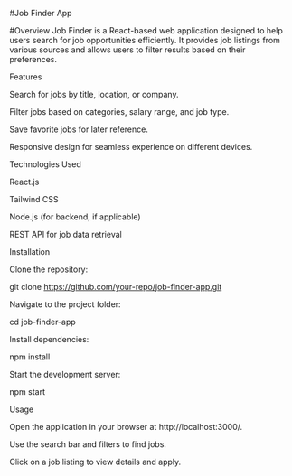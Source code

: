 #Job Finder App

#Overview
Job Finder is a React-based web application designed to help users search for job opportunities efficiently. It provides job listings from various sources and allows users to filter results based on their preferences.

Features

Search for jobs by title, location, or company.

Filter jobs based on categories, salary range, and job type.

Save favorite jobs for later reference.

Responsive design for seamless experience on different devices.

Technologies Used

React.js

Tailwind CSS

Node.js (for backend, if applicable)

REST API for job data retrieval

Installation

Clone the repository:

git clone https://github.com/your-repo/job-finder-app.git

Navigate to the project folder:

cd job-finder-app

Install dependencies:

npm install

Start the development server:

npm start

Usage

Open the application in your browser at http://localhost:3000/.

Use the search bar and filters to find jobs.

Click on a job listing to view details and apply.
